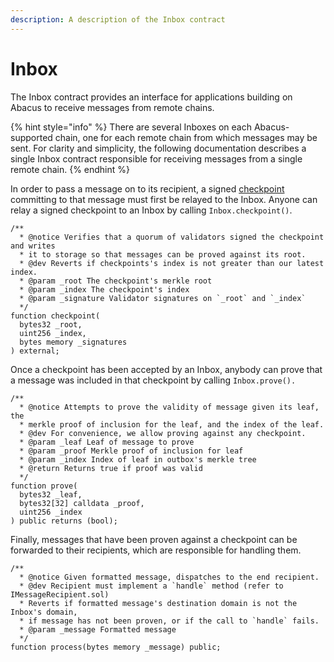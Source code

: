 ```yaml
---
description: A description of the Inbox contract
---
```


# Inbox

The Inbox contract provides an interface for applications building on Abacus to receive messages from remote chains.

{% hint style="info" %}
There are several Inboxes on each Abacus-supported chain, one for each remote chain from which messages may be sent. For clarity and simplicity, the following documentation describes a single Inbox contract responsible for receiving messages from a single remote chain.
{% endhint %}

In order to pass a message on to its recipient, a signed [checkpoint](./#checkpoints) committing to that message must first be relayed to the Inbox. Anyone can relay a signed checkpoint to an Inbox by calling `Inbox.checkpoint()`.

```solidity
/**
  * @notice Verifies that a quorum of validators signed the checkpoint and writes
  * it to storage so that messages can be proved against its root.
  * @dev Reverts if checkpoints's index is not greater than our latest index.
  * @param _root The checkpoint's merkle root
  * @param _index The checkpoint's index
  * @param _signature Validator signatures on `_root` and `_index`
  */
function checkpoint(
  bytes32 _root,
  uint256 _index,
  bytes memory _signatures
) external;
```

Once a checkpoint has been accepted by an Inbox, anybody can prove that a message was included in that checkpoint by calling `Inbox.prove().`

```solidity
/**
  * @notice Attempts to prove the validity of message given its leaf, the
  * merkle proof of inclusion for the leaf, and the index of the leaf.
  * @dev For convenience, we allow proving against any checkpoint.
  * @param _leaf Leaf of message to prove
  * @param _proof Merkle proof of inclusion for leaf
  * @param _index Index of leaf in outbox's merkle tree
  * @return Returns true if proof was valid
  */
function prove(
  bytes32 _leaf,
  bytes32[32] calldata _proof,
  uint256 _index
) public returns (bool);
```

Finally, messages that have been proven against a checkpoint can be forwarded to their recipients, which are responsible for handling them.

```solidity
/**
  * @notice Given formatted message, dispatches to the end recipient.
  * @dev Recipient must implement a `handle` method (refer to IMessageRecipient.sol)
  * Reverts if formatted message's destination domain is not the Inbox's domain,
  * if message has not been proven, or if the call to `handle` fails.
  * @param _message Formatted message
  */
function process(bytes memory _message) public;
```
